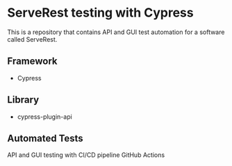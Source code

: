 # ServeRest testing with Cypress
This is a repository that contains API and GUI test automation for a software called ServeRest.

## Framework
- Cypress

## Library

- cypress-plugin-api

## Automated Tests

API and GUI testing with CI/CD pipeline GitHub Actions
